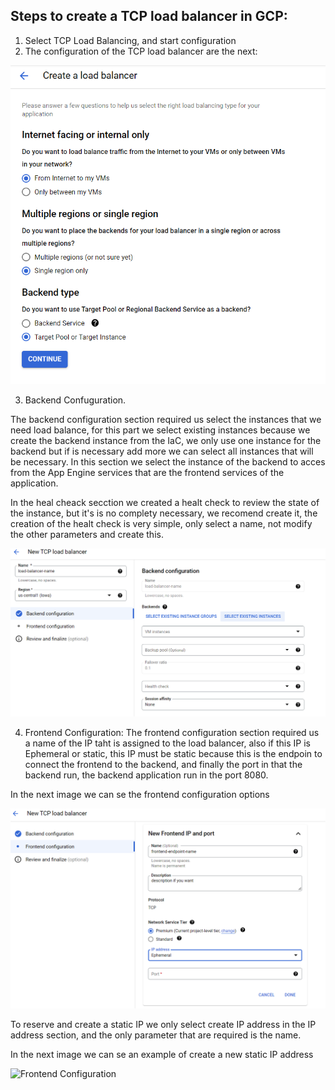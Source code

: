 ## Steps to create a TCP load balancer in GCP:

1. Select TCP Load Balancing, and start configuration
2. The configuration of the TCP load balancer are the next:

![TCP Load Balancer](https://github.com/DavidSanchez2000/Medellin-Med-Endabank-DevOps/blob/master/IaC%20(Terraform)/TCPLB.PNG)

3. Backend Confuguration. 

The backend configuration section required us select the instances that we need load balance, for this part we select existing instances because we create the backend instance from the IaC, we only use one instance for the backend but if is necessary add more we can select all instances that will be necessary. In this section we select the instance of the backend to acces from the App Engine services that are the frontend services of the application.

In the heal cheack secction we created a healt check to review the state of the instance, but it's is no complety necessary, we recomend create it, the creation of the healt check is very simple, only select a name, not modify the other parameters and create this.

![Backend Configuration](https://github.com/DavidSanchez2000/Medellin-Med-Endabank-DevOps/blob/master/IaC%20(Terraform)/Backend_configuration.PNG)

4. Frontend Configuration:
The frontend configuration section required us a name of the IP taht is assigned to the load balancer, also if this IP is Ephemeral or static, this IP must be static because this is the endpoin to connect the frontend to the backend, and finally the port in that the backend run, the backend application run in the port 8080.

In the next image we can se the frontend configuration options

![Frontend Configuration](https://github.com/DavidSanchez2000/Medellin-Med-Endabank-DevOps/blob/master/IaC%20(Terraform)/Frontend_configuration.PNG)

To reserve and create a static IP we only select create IP address in the IP address section, and the only parameter that are required is the name.

In the next image we can se an example of create a new static IP address

![Frontend Configuration](https://github.com/DavidSanchez2000/Medellin-Med-Endabank-DevOps/blob/master/IaC%20(Terraform)/Frontend_reserve_static_IP_address)

